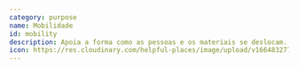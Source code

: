 ```yaml
---
category: purpose
name: Mobilidade
id: mobility
description: Apoia a forma como as pessoas e os materiais se deslocam.
icon: https://res.cloudinary.com/helpful-places/image/upload/v1664832771/dtpr-icons/purpose/mobility_eccl5u.svg
---
```

